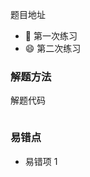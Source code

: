 题目地址



- :slightly_smiling_face: 第一次练习 
- :smile: 第二次练习 



### 解题方法



解题代码

```java

```



### 易错点

- 易错项 1 
